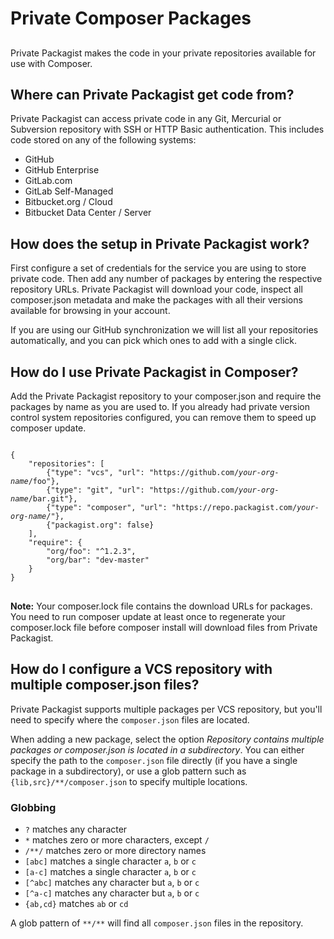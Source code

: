 # Private Composer Packages
##

Private Packagist makes the code in your private repositories available for use with Composer.

## Where can Private Packagist get code from?
Private Packagist can access private code in any Git, Mercurial or Subversion repository with SSH or HTTP Basic authentication. This includes code stored on any of the following systems:
* GitHub
* GitHub Enterprise
* GitLab.com
* GitLab Self-Managed
* Bitbucket.org / Cloud
* Bitbucket Data Center / Server

## How does the setup in Private Packagist work?
First configure a set of credentials for the service you are using to store private code. Then add any number of packages by entering the respective repository URLs. Private Packagist will download your code, inspect all composer.json metadata and make the packages with all their versions available for browsing in your account.

If you are using our GitHub synchronization we will list all your repositories automatically, and you can pick which ones to add with a single click.

## How do I use Private Packagist in Composer?
Add the Private Packagist repository to your composer.json and require the packages by name as you are used to. If you already had private version control system repositories configured, you can remove them to speed up composer update.

<pre>
<code>
{
    "repositories": [
        <span class="strikethrough">{"type": "vcs", "url": "https://github.com/<i>your-org-name</i>/foo"},</span>
        <span class="strikethrough">{"type": "git", "url": "https://github.com/<i>your-org-name</i>/bar.git"},</span>
        {"type": "composer", "url": "https://repo.packagist.com/<i>your-org-name</i>/"},
        {"packagist.org": false}
    ],
    "require": {
        "org/foo": "^1.2.3",
        "org/bar": "dev-master"
    }
}
</code>
</pre>
**Note:** Your composer.lock file contains the download URLs for packages. You need to run composer update at least once to regenerate your composer.lock file before composer install will download files from Private Packagist.

## How do I configure a VCS repository with multiple composer.json files?

Private Packagist supports multiple packages per VCS repository, but you'll need to specify where the `composer.json` files are located.

When adding a new package, select the option _Repository contains multiple packages or composer.json is located in a subdirectory_. You can either specify the path to the `composer.json` file directly (if you have a single package in a subdirectory), or use a glob pattern such as `{lib,src}/**/composer.json` to specify multiple locations.

### Globbing

- `?` matches any character
- `*` matches zero or more characters, except `/`
- `/**/` matches zero or more directory names
- `[abc]` matches a single character `a`, `b` or `c`
- `[a-c]` matches a single character `a`, `b` or `c`
- `[^abc]` matches any character but `a`, `b` or `c`
- `[^a-c]` matches any character but `a`, `b` or `c`
- `{ab,cd}` matches `ab` or `cd`

A glob pattern of `**/**` will find all `composer.json` files in the repository.
